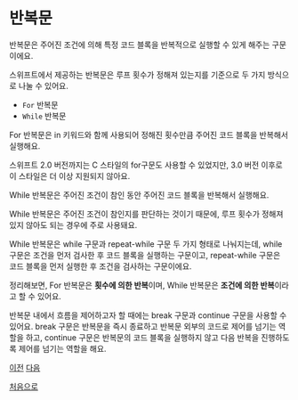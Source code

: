 # 반복문

반복문은 주어진 조건에 의해 특정 코드 블록을 반복적으로 실행할 수 있게 해주는 구문이에요.

스위프트에서 제공하는 반복문은 루프 횟수가 정해져 있는지를 기준으로 두 가지 방식으로 나눌 수 있어요.

- `For` 반복문
- `While` 반복문

For 반복문은 in 키워드와 함께 사용되어 정해진 횟수만큼 주어진 코드 블록을 반복해서 실행해요.

스위프트 2.0 버전까지는 C 스타일의 for구문도 사용할 수 있었지만, 3.0 버전 이후로 이 스타일은 더 이상 지원되지 않아요.

While 반복문은 주어진 조건이 참인 동안 주어진 코드 블록을 반복해서 실행해요.

While 반복문은 주어진 조건이 참인지를 판단하는 것이기 때문에, 루프 횟수가 정해져 있지 않아도 되는 경우에 주로 사용돼요.

While 반복문은 while 구문과 repeat-while 구문 두 가지 형태로 나눠지는데, while 구문은 조건을 먼저 검사한 후 코드 블록을 실행하는 구문이고, repeat-while 구문은 코드 블록을 먼저 실행한 후 조건을 검사하는 구문이에요.

정리해보면, For 반복문은 **횟수에 의한 반복**이며, While 반복문은 **조건에 의한 반복**이라고 할 수 있어요.

반복문 내에서 흐름을 제어하고자 할 때에는 break 구문과 continue 구문을 사용할 수 있어요. break 구문은 반복문을 즉시 종료하고 반복문 외부의 코드로 제어를 넘기는 역할을 하고, continue 구문은 반복문의 코드 블록을 실행하지 않고 다음 반복을 진행하도록 제어를 넘기는 역할을 해요.

[이전](https://github.com/MojitoBar/iOS-DeepDive/blob/main/%EA%BC%BC%EA%BC%BC%ED%95%9C_%EC%9E%AC%EC%9D%80%EC%94%A8%EC%9D%98_Swift_%EB%AC%B8%EB%B2%95%ED%8E%B8/4.md)
[다음](https://github.com/MojitoBar/iOS-DeepDive/blob/main/%EA%BC%BC%EA%BC%BC%ED%95%9C_%EC%9E%AC%EC%9D%80%EC%94%A8%EC%9D%98_Swift_%EB%AC%B8%EB%B2%95%ED%8E%B8/4.1.1.md)

[처음으로](https://github.com/MojitoBar/iOS-DeepDive/blob/main/%EA%BC%BC%EA%BC%BC%ED%95%9C_%EC%9E%AC%EC%9D%80%EC%94%A8%EC%9D%98_Swift_%EB%AC%B8%EB%B2%95%ED%8E%B8/README.md)

